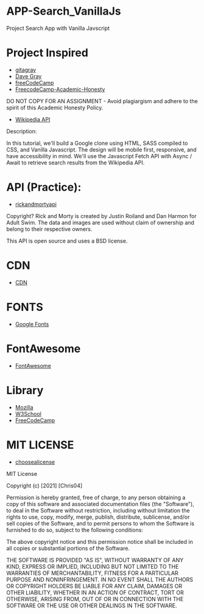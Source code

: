 # APP-Search_VanillaJs
Project Search App with Vanilla Javscript

# Project Inspired
- [gitagray](https://github.com/gitdagray)
- [Dave Gray](https://www.youtube.com/channel/UCY38RvRIxYODO4penyxUwTg)
- [freeCodeCamp](https://www.freecodecamp.org/)
- [FreecodeCamp-Academic-Honesty](https://www.freecodecamp.org/news/academic-honesty-policy/)

DO NOT COPY FOR AN ASSIGNMENT - Avoid plagiargism and adhere to the spirit of this Academic Honesty Policy.

- [Wikipedia API](https://www.mediawiki.org/wiki/API:Main_page/es)

Description:

In this tutorial, we'll build a Google clone using HTML, SASS compiled to CSS, and Vanilla Javascript. The design will be mobile first, responsive, and have accessibility in mind. We'll use the Javascript Fetch API with Async / Await to retrieve search results from the Wikipedia API.

# API (Practice):
- [rickandmortyapi](https://rickandmortyapi.com/documentation)

Copyright?
Rick and Morty is created by Justin Roiland and Dan Harmon for Adult Swim. The data and images are used without claim of ownership and belong to their respective owners.

This API is open source and uses a BSD license.

# CDN
- [CDN](https://cdnjs.com/)

# FONTS
- [Google Fonts](https://fonts.google.com/)

# FontAwesome
- [FontAwesome](https://fontawesome.com/)

# Library 
- [Mozilla](https://developer.mozilla.org/en-US/docs/Web/API)
- [W3School](https://www.w3schools.com/js/default.asp)
- [FreeCodeCamp](https://www.freecodecamp.org/)
# MIT LICENSE

- [choosealicense](https://choosealicense.com/)

MIT License

Copyright (c) [2021] [Chris04]

Permission is hereby granted, free of charge, to any person obtaining a copy of this software and associated documentation files (the "Software"), to deal in the Software without restriction, including without limitation the rights to use, copy, modify, merge, publish, distribute, sublicense, and/or sell copies of the Software, and to permit persons to whom the Software is furnished to do so, subject to the following conditions:

The above copyright notice and this permission notice shall be included in all copies or substantial portions of the Software.

THE SOFTWARE IS PROVIDED "AS IS", WITHOUT WARRANTY OF ANY KIND, EXPRESS OR IMPLIED, INCLUDING BUT NOT LIMITED TO THE WARRANTIES OF MERCHANTABILITY, FITNESS FOR A PARTICULAR PURPOSE AND NONINFRINGEMENT. IN NO EVENT SHALL THE AUTHORS OR COPYRIGHT HOLDERS BE LIABLE FOR ANY CLAIM, DAMAGES OR OTHER LIABILITY, WHETHER IN AN ACTION OF CONTRACT, TORT OR OTHERWISE, ARISING FROM, OUT OF OR IN CONNECTION WITH THE SOFTWARE OR THE USE OR OTHER DEALINGS IN THE SOFTWARE.
